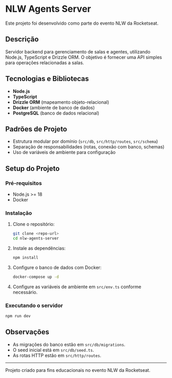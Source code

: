 # NLW Agents Server

Este projeto foi desenvolvido como parte do evento NLW da Rocketseat.

## Descrição

Servidor backend para gerenciamento de salas e agentes, utilizando Node.js, TypeScript e Drizzle ORM. O objetivo é fornecer uma API simples para operações relacionadas a salas.

## Tecnologias e Bibliotecas

- **Node.js**
- **TypeScript**
- **Drizzle ORM** (mapeamento objeto-relacional)
- **Docker** (ambiente de banco de dados)
- **PostgreSQL** (banco de dados relacional)

## Padrões de Projeto

- Estrutura modular por domínio (`src/db`, `src/http/routes`, `src/schema`)
- Separação de responsabilidades (rotas, conexão com banco, schemas)
- Uso de variáveis de ambiente para configuração

## Setup do Projeto

### Pré-requisitos

- Node.js >= 18
- Docker

### Instalação

1. Clone o repositório:
   ```sh
   git clone <repo-url>
   cd nlw-agents-server
   ```
2. Instale as dependências:
   ```sh
   npm install
   ```
3. Configure o banco de dados com Docker:
   ```sh
   docker-compose up -d
   ```
4. Configure as variáveis de ambiente em `src/env.ts` conforme necessário.

### Executando o servidor

```sh
npm run dev
```

## Observações

- As migrações do banco estão em `src/db/migrations`.
- O seed inicial está em `src/db/seed.ts`.
- As rotas HTTP estão em `src/http/routes`.

---

Projeto criado para fins educacionais no evento NLW da Rocketseat.
